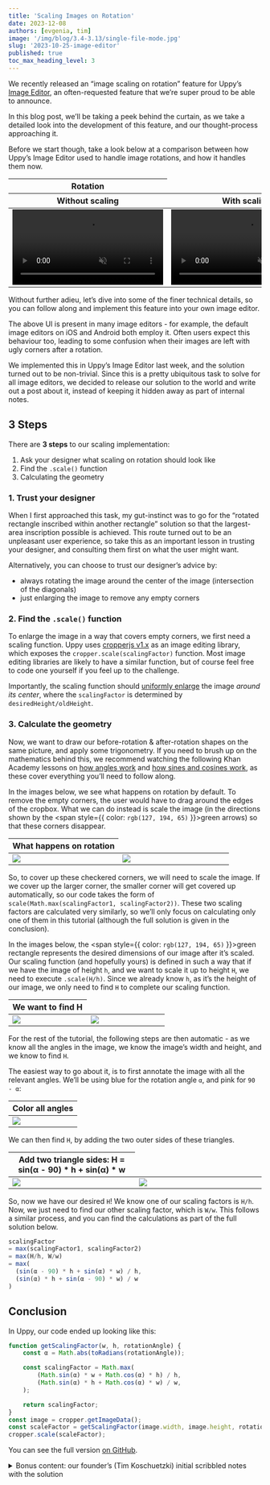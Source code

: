 ```yaml
---
title: 'Scaling Images on Rotation'
date: 2023-12-08
authors: [evgenia, tim]
image: '/img/blog/3.4-3.13/single-file-mode.jpg'
slug: '2023-10-25-image-editor'
published: true
toc_max_heading_level: 3
---
```


<!--retext-simplify disable prior-to all-of employ very represents appropriate-->

We recently released an “image scaling on rotation” feature for Uppy’s
[Image Editor](https://uppy.io/docs/image-editor/), an often-requested feature
that we’re super proud to be able to announce.

In this blog post, we’ll be taking a peek behind the curtain, as we take a
detailed look into the development of this feature, and our thought-process
approaching it.

Before we start though, take a look below at a comparison between how Uppy’s
Image Editor used to handle image rotations, and how it handles them now.

<table style={{ textAlign: "center" }}>
  <thead>
  <tr>
    <th colspan={2}>
      Rotation
    </th>
  </tr>

  <tr>
    <th>Without scaling</th>
    <th>With scaling</th>
  </tr>
  </thead>

  <tbody>
  <tr>
  <td>
    <video controls muted autoplay>
      <source src="/img/blog/2023-10-25-image-editor/without-scaling.mov" type="video/mp4" />
    </video>
  </td>

  <td>
    <video controls muted autoplay>
      <source src="/img/blog/2023-10-25-image-editor/with-scaling.mov" type="video/mp4" />
    </video>
  </td>
  </tr>
  </tbody>
</table>

Without further adieu, let’s dive into some of the finer technical details, so
you can follow along and implement this feature into your own image editor.

<!--truncate-->

The above UI is present in many image editors - for example, the default image
editors on iOS and Android both employ it. Often users expect this behaviour
too, leading to some confusion when their images are left with ugly corners
after a rotation.

We implemented this in Uppy’s Image Editor last week, and the solution turned
out to be non-trivial. Since this is a pretty ubiquitous task to solve for all
image editors, we decided to release our solution to the world and write out a
post about it, instead of keeping it hidden away as part of internal notes.

## 3 Steps

There are **3 steps** to our scaling implementation:

1. Ask your designer what scaling on rotation should look like
1. Find the `.scale()` function
1. Calculating the geometry

### 1. Trust your designer

When I first approached this task, my gut-instinct was to go for the “rotated
rectangle inscribed within another rectangle” solution so that the largest-area
inscription possible is achieved. This route turned out to be an unpleasant user
experience, so take this as an important lesson in trusting your designer, and
consulting them first on what the user might want.

Alternatively, you can choose to trust our designer’s advice by:

- always rotating the image around the center of the image (intersection of the
  diagonals)
- just enlarging the image to remove any empty corners

### 2. Find the `.scale()` function

To enlarge the image in a way that covers empty corners, we first need a scaling
function. Uppy uses [cropperjs v1.x](https://github.com/fengyuanchen/cropperjs)
as an image editing library, which exposes the `cropper.scale(scalingFactor)`
function. Most image editing libraries are likely to have a similar function,
but of course feel free to code one yourself if you feel up to the challenge.

Importantly, the scaling function should
[uniformly enlarge](<https://en.wikipedia.org/wiki/Scaling_(geometry)#Uniform_scaling>)
the image _around its center_, where the `scalingFactor` is determined by
`desiredHeight/oldHeight`.

### 3. Calculate the geometry

Now, we want to draw our before-rotation & after-rotation shapes on the same
picture, and apply some trigonometry. If you need to brush up on the mathematics
behind this, we recommend watching the following Khan Academy lessons on
[how angles work](https://www.khanacademy.org/test-prep/praxis-math/praxis-math-lessons/gtp--praxis-math--lessons--geometry/a/gtp--praxis-math--article--angles--lesson)
and
[how sines and cosines work](https://www.khanacademy.org/math/geometry/hs-geo-trig/hs-geo-trig-ratios-intro/a/finding-trig-ratios-in-right-triangles),
as these cover everything you’ll need to follow along.

In the images below, we see what happens on rotation by default. To remove the
empty corners, the user would have to drag around the edges of the cropbox. What
we can do instead is scale the image (in the directions shown by the <span
style={{ color: `rgb(127, 194, 65)` }}>green arrows</span>) so that these
corners disappear.

<table style={{ background: `rgb(250, 250, 250)` }}>
  <thead>
  <tr><th colspan={2}>What happens on rotation</th></tr>
  </thead>

  <tbody>
  <tr>
  <td width="50%">
    <img style={{ maxWidth: 300 }} src="/img/blog/2023-10-25-image-editor/1a.png" />
  </td>

  <td width="50%">
    <img style={{ maxWidth: 340 }} src="/img/blog/2023-10-25-image-editor/1b.png" />
  </td>
  </tr>
  </tbody>
</table>

So, to cover up these checkered corners, we will need to scale the image. If we
cover up the larger corner, the smaller corner will get covered up
automatically, so our code takes the form of
`scale(Math.max(scalingFactor1, scalingFactor2))`. These two scaling factors are
calculated very similarly, so we’ll only focus on calculating only one of them
in this tutorial (although the full solution is given in the conclusion).

In the images below, the <span style={{ color: `rgb(127, 194, 65)` }}>green
rectangle</span> represents the desired dimensions of our image after it’s
scaled. Our scaling function (and hopefully yours) is defined in such a way that
if we have the image of height `h`, and we want to scale it up to height `H`, we
need to execute `.scale(H/h)`. Since we already know `h`, as it’s the height of
our image, we only need to find `H` to complete our scaling function.

<table style={{ background: "rgb(250, 250, 250)" }}>
  <thead>
  <tr><th colspan={2}>We want to find H</th></tr>
  </thead>

  <tbody>
  <tr>
  <td width="50%">
    <img src="/img/blog/2023-10-25-image-editor/2a.png" />
  </td>

  <td width="50%">
    <img src="/img/blog/2023-10-25-image-editor/2b.png" />
  </td>
  </tr>
  </tbody>
</table>

For the rest of the tutorial, the following steps are then automatic - as we
know all the angles in the image, we know the image’s width and height, and we
know to find `H`.

<p style={{ padding: 0 }}>The easiest way to go about it, is to first annotate the image with all the
relevant angles. We’ll be using <span
style={{ color: `rgb(26, 196, 213)` }}>blue </span> for the rotation angle
 <code>α</code>, and <span style={{ color: `rgb(224, 128, 193)` }}>pink </span>
for <code>90 - α</code>:</p>

<table style={{ background: "rgb(250, 250, 250)", textAlign: "center" }}>
  <thead style={{ display: "table", width: "100%" }}>
  <tr><th>Color all angles</th></tr>
  </thead>

  <tbody style={{ display: "table", width: "100%" }}>
  <tr>
  <td>
    <img style={{ width: 500 }} src="/img/blog/2023-10-25-image-editor/3.png" />
  </td>
  </tr>
  </tbody>
</table>

We can then find `H`, by adding the two outer sides of these triangles.

<table style={{ background: "rgb(250, 250, 250)" }}>
  <thead>
  <tr><th colspan={2}>Add two triangle sides: H = sin(α - 90) * h + sin(α) * w</th></tr>
  </thead>

  <tbody>
  <tr>
  <td width="50%">
    <img src="/img/blog/2023-10-25-image-editor/4a.png" />
  </td>

  <td width="50%">
    <img src="/img/blog/2023-10-25-image-editor/4b.png" />
  </td>
  </tr>
  </tbody>
</table>

So, now we have our desired `H`! We know one of our scaling factors is `H/h`.
Now, we just need to find our other scaling factor, which is `W/w`. This follows
a similar process, and you can find the calculations as part of the full
solution below.

```javascript
scalingFactor
= max(scalingFactor1, scalingFactor2)
= max(H/h, W/w)
= max(
  (sin(α - 90) * h + sin(α) * w) / h,
  (sin(α) * h + sin(α - 90) * w) / w
)
```

## Conclusion

In Uppy, our code ended up looking like this:

```javascript
function getScalingFactor(w, h, rotationAngle) {
	const α = Math.abs(toRadians(rotationAngle));

	const scalingFactor = Math.max(
		(Math.sin(α) * w + Math.cos(α) * h) / h,
		(Math.sin(α) * h + Math.cos(α) * w) / w,
	);

	return scalingFactor;
}
const image = cropper.getImageData();
const scaleFactor = getScalingFactor(image.width, image.height, rotationAngle);
cropper.scale(scaleFactor);
```

You can see the full version
[on GitHub](https://github.com/transloadit/uppy/blob/12e08ada02b9080bd5e1d19526bdf8a2010e62a1/packages/%40uppy/image-editor/src/utils/getScaleFactorThatRemovesDarkCorners.js).

<details>
  <summary>Bonus content: our founder’s (Tim Koschuetzki) initial scribbled notes with the solution</summary>
  <img src="/img/blog/2023-10-25-image-editor/tim.jpg"/>
</details>
